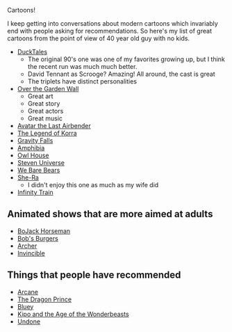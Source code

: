 Cartoons!

I keep getting into conversations about modern cartoons which invariably end
with people asking for recommendations. So here's my list of great cartoons from
the point of view of 40 year old guy with no kids.

- [DuckTales](<https://en.wikipedia.org/wiki/DuckTales_(2017_TV_series)>)
  - The original 90's one was one of my favorites growing up, but I think the
    recent run was much much better.
  - David Tennant as Scrooge? Amazing! All around, the cast is great
  - The triplets have distinct personalities
- [Over the Garden Wall](https://en.wikipedia.org/wiki/Over_the_Garden_Wall)
  - Great art
  - Great story
  - Great actors
  - Great music
- [Avatar the Last Airbender](https://en.wikipedia.org/wiki/Avatar:_The_Last_Airbender)
- [The Legend of Korra](https://en.wikipedia.org/wiki/The_Legend_of_Korra)
- [Gravity Falls](https://en.wikipedia.org/wiki/Gravity_Falls)
- [Amphibia](<https://en.wikipedia.org/wiki/Amphibia_(TV_series)>)
- [Owl House](https://en.wikipedia.org/wiki/The_Owl_House)
- [Steven Universe](https://en.wikipedia.org/wiki/Steven_Universe)
- [We Bare Bears](https://en.wikipedia.org/wiki/We_Bare_Bears)
- [She-Ra](https://en.wikipedia.org/wiki/She-Ra_and_the_Princesses_of_Power)
  - I didn't enjoy this one as much as my wife did
- [Infinity Train](https://en.wikipedia.org/wiki/Infinity_Train)

## Animated shows that are more aimed at adults

- [BoJack Horseman](https://en.wikipedia.org/wiki/BoJack_Horseman)
- [Bob's Burgers](https://en.wikipedia.org/wiki/Bob%27s_Burgers)
- [Archer](<https://en.wikipedia.org/wiki/Archer_(2009_TV_series)>)
- [Invincible](<https://en.wikipedia.org/wiki/Invincible_(TV_series)>)

## Things that people have recommended

- [Arcane](<https://en.wikipedia.org/wiki/Arcane_(TV_series)>)
- [The Dragon Prince](https://en.wikipedia.org/wiki/The_Dragon_Prince)
- [Bluey](<https://en.wikipedia.org/wiki/Bluey_(2018_TV_series)>)
- [Kipo and the Age of the Wonderbeasts](https://en.wikipedia.org/wiki/Kipo_and_the_Age_of_Wonderbeasts)
- [Undone](<https://en.wikipedia.org/wiki/Undone_(TV_series)>)
